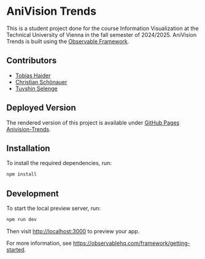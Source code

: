 # AniVision Trends

This is a student project done for the course Information Visualization at the Technical University of Vienna in the fall semester of 2024/2025.
AniVision Trends is built using the [Observable Framework](https://observablehq.com/framework/).

## Contributors

- [Tobias Haider](https://github.com/tobsel7)
- [Christian Schönauer](https://github.com/Christian-Virtuoreal)
- [Tuvshin Selenge](https://github.com/TuvshinSelenge)
 
## Deployed Version

The rendered version of this project is available under
[GitHub Pages Anivision-Trends](https://tobsel7.github.io/anivision-trends/).

## Installation

To install the required dependencies, run:

```sh
npm install
```

## Development

To start the local preview server, run:

```sh
npm run dev
```

Then visit <http://localhost:3000> to preview your app.

For more information, see <https://observablehq.com/framework/getting-started>.
